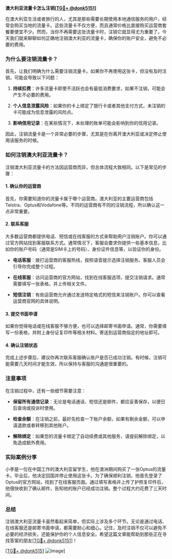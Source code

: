 **澳大利亚流量卡怎么注销[[TG💪+ @donk5151](https://t.me/s/donk5151)]**

在澳大利亚生活或者旅行的人，尤其是那些需要长期使用本地通信服务的用户，经常会购买当地的流量卡。这些流量卡不仅方便，而且通常价格比直接购买运营商套餐要便宜不少。然而，当你不再需要这张流量卡时，注销它就显得尤为重要了。今天我们就来聊聊如何正确地注销澳大利亚的流量卡，确保你的账户安全，避免不必要的费用。

### 为什么要注销流量卡？

首先，让我们明确为什么需要注销流量卡。如果你不再使用这张卡，但没有及时注销，可能会导致以下问题：

1. **持续扣费**：许多流量卡即使不活跃也会有最低消费要求，如果不注销，可能会产生不必要的费用。
   
2. **个人信息泄露风险**：如果你的卡上绑定了银行卡或者其他支付方式，未注销的卡可能成为信息泄露的风险点。
   
3. **影响信用记录**：在某些情况下，未处理的账单可能会影响到你的信用记录。

因此，注销流量卡是一个非常必要的步骤，尤其是在你离开澳大利亚或决定停止使用该服务的时候。

### 如何注销澳大利亚流量卡？

注销澳大利亚流量卡的方法因运营商而异，但总体流程大致相同。以下是常见的步骤：

#### 1. 确认你的运营商

首先，你需要知道你的流量卡属于哪个运营商。澳大利亚的主要运营商包括Telstra、Optus和Vodafone等。不同的运营商有不同的注销流程，所以确认这一点非常重要。

#### 2. 联系客服

大多数运营商都提供电话、短信或在线客服的方式来帮助用户注销账户。你可以通过官方网站找到客服联系方式。通常情况下，客服会要求你提供一些基本信息，比如你的账户号码（通常是SIM卡上的号码）、身份证件信息等，以验证你的身份。

- **电话客服**：拨打运营商的客服热线，按照语音提示选择注销服务。客服人员会引导你完成整个过程。
  
- **在线客服**：访问运营商的官方网站，找到在线客服选项，提交注销请求。通常需要填写一张表格，并上传相关文件。

- **短信注销**：有些运营商允许通过发送特定格式的短信来注销账户。你可以查看运营商官网的具体说明。

#### 3. 提交书面申请

如果你觉得电话或在线客服不够方便，也可以选择邮寄书面申请。通常，你需要填写一份表格，并附上身份证复印件等相关材料。寄送到运营商指定的地址即可。

#### 4. 确认注销状态

完成上述步骤后，建议你再次联系客服确认账户是否已成功注销。有时候，注销可能需要几天时间才能生效，所以保持与客服的沟通是很重要的。

### 注意事项

在注销过程中，还有一些细节需要注意：

- **保留所有通信记录**：无论是电话通话、短信还是邮件，都应妥善保存，以便日后查询或投诉时使用。
  
- **检查余额**：在注销之前，最好先检查一下账户余额，如果有剩余金额，可以申请退款或者转移到其他账户。
  
- **解除绑定**：如果您的流量卡绑定了自动续费或其他服务，请提前解除绑定，以免造成额外费用。

### 实际案例分享

小李是一位在中国工作的澳大利亚留学生，他在澳洲期间购买了一张Optus的流量卡。毕业后，他决定回国并停止使用这张卡。为了确保顺利注销，他首先登录了Optus的官方网站，找到了在线客服页面。通过填写表格并上传了护照复印件后，他很快收到了确认邮件，告知他的账户已经成功注销。整个过程大约花费了三天时间。

### 总结

注销澳大利亚流量卡虽然看起来简单，但实际上涉及多个环节。无论是通过电话、在线客服还是邮寄书面申请，都需要耐心和细心。记住，及时注销不仅可以避免不必要的经济损失，还能保护你的个人信息安全。希望这篇文章能帮助到那些正在寻找答案的朋友[[TG💪+ @donk5151](https://t.me/s/donk5151)]！

[[TG💪+ @donk5151](https://t.me/s/donk5151) ![Image](https://i.postimg.cc/rwNCRYN7/Snipaste-2025-04-30-17-27-05.png)]